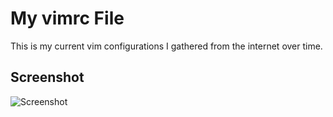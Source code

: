 # My vimrc File

This is my current vim configurations I gathered from the internet over time.

## Screenshot
![Screenshot](https://raw.github.com/pradhoom/vimrc/master/images/vim.png)

